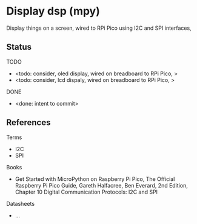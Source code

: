 # Display dsp (mpy)

Display things on a screen, wired to RPi Pico using I2C and SPI interfaces, 

## Status

TODO
* <todo: consider, oled display, wired on breadboard to RPi Pico, >
* <todo: consider, lcd dispaly, wired on breadboard to RPi Pico, >

DONE
* <done: intent to commit>

## References

Terms
* I2C
* SPI

Books
* Get Started with MicroPython on Raspberry Pi Pico, The Official Raspberry Pi Pico Guide, Gareth Halfacree, Ben Everard, 2nd Edition, Chapter 10 Digital Communication Protocols: I2C and SPI

Datasheets
* ...